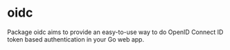 # oidc
Package oidc aims to provide an easy-to-use way to do OpenID Connect ID token based authentication in your Go web app.
